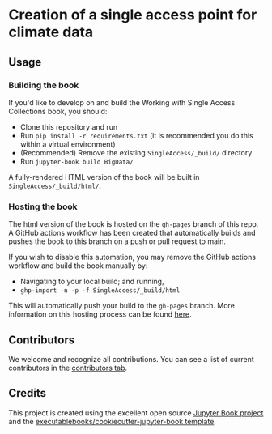 # Creation of a single access point for climate data  

## Usage

### Building the book

If you'd like to develop on and build the Working with Single Access Collections book, you should:

- Clone this repository and run
- Run `pip install -r requirements.txt` (it is recommended you do this within a virtual environment)
- (Recommended) Remove the existing `SingleAccess/_build/` directory
- Run `jupyter-book build BigData/`

A fully-rendered HTML version of the book will be built in `SingleAccess/_build/html/`.

### Hosting the book

The html version of the book is hosted on the `gh-pages` branch of this repo. A GitHub actions workflow has been created that automatically builds and pushes the book to this branch on a push or pull request to main.

If you wish to disable this automation, you may remove the GitHub actions workflow and build the book manually by:

- Navigating to your local build; and running,
- `ghp-import -n -p -f SingleAccess/_build/html`

This will automatically push your build to the `gh-pages` branch. More information on this hosting process can be found [here](https://jupyterbook.org/publish/gh-pages.html#manually-host-your-book-with-github-pages).

## Contributors

We welcome and recognize all contributions. You can see a list of current contributors in the [contributors tab](https://github.com/ACDguide/SingleAccess/graphs/contributors).

## Credits

This project is created using the excellent open source [Jupyter Book project](https://jupyterbook.org/) and the [executablebooks/cookiecutter-jupyter-book template](https://github.com/executablebooks/cookiecutter-jupyter-book).
